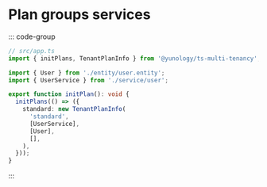 # Plan groups services

::: code-group
```typescript [src/app.ts]
// src/app.ts
import { initPlans, TenantPlanInfo } from '@yunology/ts-multi-tenancy';

import { User } from './entity/user.entity';
import { UserService } from './service/user';

export function initPlan(): void {
  initPlans(() => ({
    standard: new TenantPlanInfo(
      'standard',
      [UserService],
      [User],
      [],
    ),
  }));
}
```
:::
